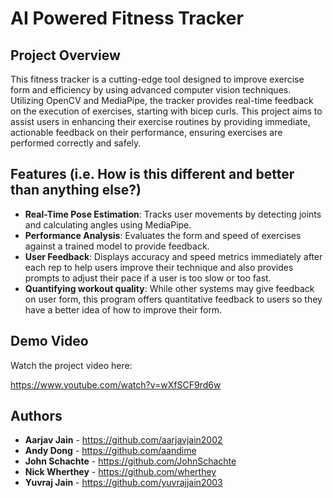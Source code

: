 # AI Powered Fitness Tracker

## Project Overview
This fitness tracker is a cutting-edge tool designed to improve exercise form and efficiency by using advanced computer vision techniques. Utilizing OpenCV and MediaPipe, the tracker provides real-time feedback on the execution of exercises, starting with bicep curls. This project aims to assist users in enhancing their exercise routines by providing immediate, actionable feedback on their performance, ensuring exercises are performed correctly and safely.

## Features (i.e. How is this different and better than anything else?)
- **Real-Time Pose Estimation**: Tracks user movements by detecting joints and calculating angles using MediaPipe.
- **Performance Analysis**: Evaluates the form and speed of exercises against a trained model to provide feedback.
- **User Feedback**: Displays accuracy and speed metrics immediately after each rep to help users improve their technique and also provides prompts to adjust their pace if a user is too slow or too fast.
- **Quantifying workout quality**: While other systems may give feedback on user form, this program offers quantitative feedback to users so they have a better idea of how to improve their form.

## Demo Video
Watch the project video here: 

https://www.youtube.com/watch?v=wXfSCF9rd6w


## Authors
- **Aarjav Jain** - https://github.com/aarjavjain2002
- **Andy Dong** - https://github.com/aandime
- **John Schachte** - https://github.com/JohnSchachte
- **Nick Wherthey** - https://github.com/wherthey
- **Yuvraj Jain** - https://github.com/yuvrajjain2003
